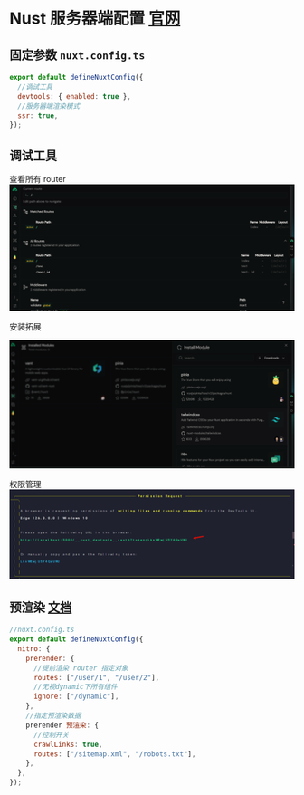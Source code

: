 # Nust 服务器端配置 [官网](https://nuxt.com/docs/api/configuration/nuxt-config)

## 固定参数 `nuxt.config.ts`

```javascript
export default defineNuxtConfig({
  //调试工具
  devtools: { enabled: true },
  //服务器端渲染模式
  ssr: true,
});
```

## 调试工具

查看所有 router
![图 0](../images/2839313346567713267607b596ccdfd7faa84c05cd612784eac56dc8b250ecb3.png)

安装拓展

![图 2](../images/f7c4c00508e389600506778e7b7f7601aec328a078d2d844fa9323a0329ac8fb.png)

权限管理
![图 1](../images/e05f437e1e38cc3c339464be618d54cfbfd4ec070387348a7f723a909cdcc544.png)

## 预渲染 [文档](https://nuxt.com/docs/getting-started/prerendering)

```javascript
//nuxt.config.ts
export default defineNuxtConfig({
  nitro: {
    prerender: {
      //提前渲染 router 指定对象
      routes: ["/user/1", "/user/2"],
      //无视dynamic下所有组件
      ignore: ["/dynamic"],
    },
    //指定预渲染数据
    prerender 预渲染: {
      //控制开关
      crawlLinks: true,
      routes: ["/sitemap.xml", "/robots.txt"],
    },
  },
});
```
